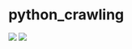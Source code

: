# python_crawling

<img src="https://img.shields.io/badge/Python-#3776AB?style=flat-square&logo=Python&logoColor=white"/>
<img src="https://img.shields.io/badge/Firebase-FFCA28?style=flat-square&logo=firebase&logoColor=white"/>

